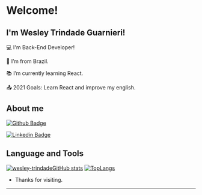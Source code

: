 # Welcome!

 

## I'm Wesley Trindade Guarnieri!

 

:computer: I'm Back-End Developer!

:house_with_garden: I’m from Brazil.

:books: I’m currently learning React.

:outbox_tray: 2021 Goals: Learn React and improve my english.


## About me

[![Github Badge](https://img.shields.io/badge/-Github-000?style=flat-square&logo=Github&logoColor=white&link=https://github.com/wesleytrindade)](https://github.com/wesleytrindade)

[![Linkedin Badge](https://img.shields.io/badge/-LinkedIn-blue?style=flat-square&logo=Linkedin&logoColor=white&link=https://www.linkedin.com/in/wesley-trindade-guarnieri-446350180/)](https://www.linkedin.com/in/wesley-trindade-guarnieri-446350180/)


## Language and Tools

[![wesley-trindadeGitHub stats](https://github-readme-stats.vercel.app/api?username=wesleytrindade)](https://github.com/wesleytrindade/github-readme-stats)
[![TopLangs](https://github-readme-stats.vercel.app/api/top-langs/?username=wesleytrindade&layout=compact)](https://github.com/wesleytrindade/github-readme-stats)





- Thanks for visiting.

----------------------------------------------------------------------------------
